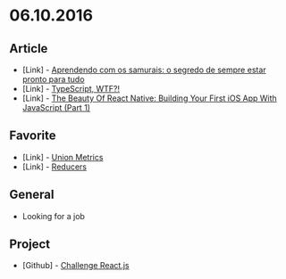 # 06.10.2016

## Article 

- \[Link\] - [Aprendendo com os samurais: o segredo de sempre estar pronto para tudo](http://papodehomem.com.br/aprendendo-com-os-samurais-o-segredo-de-sempre-estar-pronto-para-tudo)
- \[Link\] - [TypeScript, WTF?!](https://davidwalsh.name/typescript)
- \[Link\] - [The Beauty Of React Native: Building Your First iOS App With JavaScript (Part 1)](https://www.smashingmagazine.com/2016/04/the-beauty-of-react-native-building-your-first-ios-app-with-javascript-part-1/)


## Favorite

- \[Link\] - [Union Metrics](https://app.unionmetrics.com)
- \[Link\] - [Reducers](http://redux.js.org/docs/basics/Reducers.html)


## General 

- Looking for a job


## Project 

- \[Github\] - [Challenge React.js](https://github.com/hemersonvianna/desafioss)
